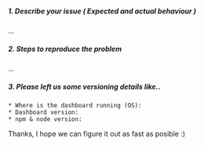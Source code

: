 ##### 1. Describe your issue ( Expected and actual behaviour )

  ...
  
  
##### 2. Steps to reproduce the problem

  ...


##### 3. Please left us some versioning details like..

    * Where is the dashboard running (OS): 
    * Dashboard version: 
    * npm & node version: 
  
  
Thanks, I hope we can figure it out as fast as posible :)
